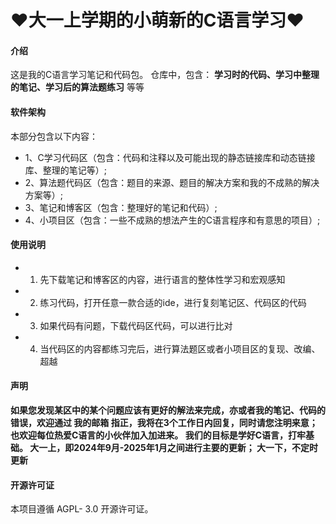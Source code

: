 #  :heart:**大一上学期的小萌新的C语言学习**:heart: 

#### 介绍
这是我的C语言学习笔记和代码包。
仓库中，包含： **学习时的代码、学习中整理的笔记、学习后的算法题练习** 等等

#### 软件架构
本部分包含以下内容：
-  1、C学习代码区（包含：代码和注释以及可能出现的静态链接库和动态链接库、整理的笔记等）; 
- 2、算法题代码区（包含：题目的来源、题目的解决方案和我的不成熟的解决方案等）;
- 3、笔记和博客区（包含：整理好的笔记和代码）;
- 4、小项目区（包含：一些不成熟的想法产生的C语言程序和有意思的项目）;

#### 使用说明
- 1.  先下载笔记和博客区的内容，进行语言的整体性学习和宏观感知
- 2.  练习代码，打开任意一款合适的ide，进行复刻笔记区、代码区的代码
- 3.  如果代码有问题，下载代码区代码，可以进行比对
- 4.  当代码区的内容都练习完后，进行算法题区或者小项目区的复现、改编、超越

#### 声明
 **如果您发现某区中的某个问题应该有更好的解法来完成，亦或者我的笔记、代码的错误，欢迎通过 **我的邮箱** 指正，我将在3个工作日内回复，同时请您注明来意；也欢迎每位热爱C语言的小伙伴加入加进来。
我们的目标是学好C语言，打牢基础。
大一上，即2024年9月-2025年1月之间进行主要的更新；
大一下，不定时更新**

#### 开源许可证
本项目遵循 AGPL- 3.0 开源许可证。



